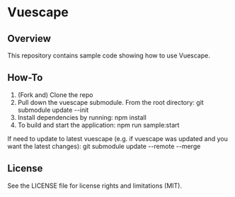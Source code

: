 Vuescape
===============

## Overview

This repository contains sample code showing how to use Vuescape.

## How-To

1) (Fork and) Clone the repo
2) Pull down the vuescape submodule. From the root directory: git submodule update --init
3) Install dependencies by running: npm install
4) To build and start the application: npm run sample:start

If need to update to latest vuescape (e.g. if vuescape was updated and you want the latest changes): git submodule update --remote --merge

## License
See the LICENSE file for license rights and limitations (MIT).
